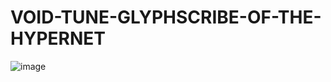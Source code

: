 
# VOID-TUNE-GLYPHSCRIBE-OF-THE-HYPERNET

![image](https://github.com/user-attachments/assets/12009e53-2702-4c03-954b-7206b3430707)
